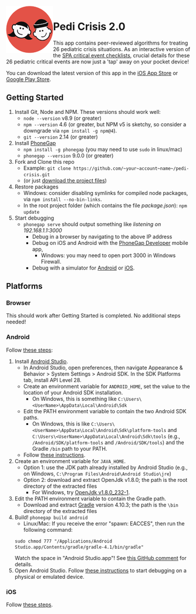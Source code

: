 <img align="left" alt="Pedi Crisis 2.0 Logo" width="128" src="./www/img/logo.png">

# Pedi Crisis 2.0

This app contains peer-reviewed algorithms for treating 26 pediatric crisis situations. As an interactive version of the [SPA critical event checklists](http://www.pedsanesthesia.org/critical-events-checklist/), crucial details for these 26 pediatric critical events are now just a 'tap' away on your pocket device!

You can download the latest version of this app in the [iOS App Store](https://itunes.apple.com/us/app/pedi-crisis-2-0/id1409734476) or [Google Play Store](https://play.google.com/store/apps/details?id=org.pedsanesthesia.crisis).

## Getting Started

1. Install Git, Node and NPM. These versions should work well:
   - `node --version` v8.9 (or greater)
   - `npm --version` 4.6 (or greater, but NPM v5 is sketchy, so consider a downgrade via `npm install -g npm@4`).
   - `git --version` 2.14 (or greater)
2. Install [PhoneGap](http://docs.phonegap.com/getting-started/1-install-phonegap/cli/)
   - `npm install -g phonegap` (you may need to use `sudo` in linux/mac)
   - `phonegap --version` 9.0.0 (or greater)
3. Fork and Clone this repo 
   - Example: `git clone https://github.com/~your~account~name~/pedi-crisis.git`
   - (or just [download the project files](https://github.com/MikeA1/pedi-crisis/archive/master.zip))
4. Restore packages
   - Windows: consider disabling symlinks for compiled node packages, via `npm install --no-bin-links`.
   - In the root project folder (which contains the file _package.json_): `npm update`
5. Start debugging
   - `phonegap serve` should output something like _listening on 192.168.1.1:3000_
      - Debug in a browser by navigating to the above IP address
      - Debug on iOS and Android with the [PhoneGap Developer](http://docs.phonegap.com/getting-started/2-install-mobile-app/) mobile app, 
         - Windows: you may need to open port 3000 in Windows Firewall.
      - Debug with a simulator for [Android](https://developer.android.com/studio/run/emulator) or [iOS](https://help.apple.com/simulator/mac/current/#/deve44b57b2a).

## Platforms

### Browser
This should work after Getting Started is completed. No additional steps needed!

### Android
Follow [these steps](https://cordova.apache.org/docs/en/latest/guide/platforms/android/index.html#requirements-and-support):
1. Install [Android Studio](https://developer.android.com/studio/index.html).
   - In Android Studio, open preferences, then navigate Appearance & Behavior > System Settings > Android SDK. In the SDK Platforms tab, install API Level 28.
   - Create an environment variable for `ANDROID_HOME`, set the value to the location of your Android SDK installation.
      - On Windows, this is something like `C:\Users\<UserName>\AppData\Local\Android\Sdk`
   - Edit the PATH environment variable to contain the two Android SDK paths. 
      - On Windows, this is like `C:\Users\<UserName>\AppData\Local\Android\Sdk\platform-tools` and `C:\Users\<UserName>\AppData\Local\Android\Sdk\tools`
     (e.g., `/Android/SDK/platform-tools` and `/Android/SDK/tools`) and the Gradle `/bin` path to your PATH.
   - Follow [these instructions](https://cordova.apache.org/docs/en/latest/guide/platforms/android/index.html#setting-environment-variables).
2. Create an environment variable for `JAVA_HOME`.
   - Option 1: use the JDK path already installed by Android Studio (e.g., on Windows, `C:\Program Files\Android\Android Studio\jre`)
   - Option 2: download and extract OpenJdk v1.8.0; the path is the root directory of the extracted files
      - For Windows, try [OpenJdk v1.8.0_232-1](https://github.com/ojdkbuild/ojdkbuild).
3. Edit the PATH environment variable to contain the Gradle path.
   - Download and extract [Gradle](https://gradle.org/install/) version 4.10.3; the path is the `\bin` directory of the extracted files
5. Build! `phonegap build android`
   - Linux/Mac: If you receive the error "spawn: EACCES", then run the following command: 
   ```
   sudo chmod 777 "/Applications/Android Studio.app/Contents/gradle/gradle-4.1/bin/gradle"
   ```
   Watch the space in "Android Studio.app"! See [this GitHub comment](https://github.com/ionic-team/ionic-cli/issues/2835#issuecomment-340200015) for details.
6. Open Android Studio. Follow [these instructions](https://cordova.apache.org/docs/en/latest/guide/platforms/android/index.html#opening-a-project-in-android-studio) to start debugging on a physical or emulated device. 

### iOS
Follow [these steps](https://cordova.apache.org/docs/en/latest/guide/platforms/ios/index.html).
